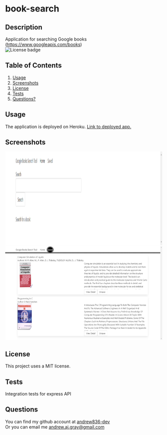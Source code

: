 # book-search
## Description
Application for searching Google books (https://www.googleapis.com/books)  
![License badge](https://img.shields.io/badge/license-MIT-green)
## Table of Contents
1. [Usage](#Usage)
2. [Screenshots](#Screenshots)
3. [License](#License)
4. [Tests](#Tests)
5. [Questions?](#Questions)

## Usage
The application is deployed on Heroku. [Link to deployed app.](https://andrew-booksearch.herokuapp.com)
## Screenshots
<img src="./screenshots/landing.png" alt="Landing page" height="300px">
<img src="./screenshots/saved.png" alt="Saved book list" height="300px">

## License
This project uses a MIT license.
## Tests
Integration tests for express API
## Questions
You can find my github account at
[andrew836-dev](https://github.com/andrew836-dev)  
Or you can email me andrew.aj.gray@gmail.com
